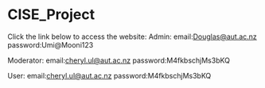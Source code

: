 # CISE_Project
Click the link below to access the website:
Admin:
email:Douglas@aut.ac.nz
password:Umi@Mooni123

Moderator:
email:cheryl.ul@aut.ac.nz
password:M4fkbschjMs3bKQ

User:
email:cheryl.ul@aut.ac.nz
password:M4fkbschjMs3bKQ